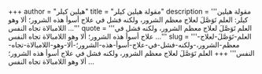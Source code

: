 +++
author = "هيلين كيلر"
title = "مقولة هيلين كيلر"
description = '''مقولة هيلين كيلر: العلم تَوَصَّلَ لعلاج معظم الشرور، ولكنه فشل في علاج أسوأ هذه الشرور؛ ألا وهو اللامبالاة تجاه النفس ...'''
quote = '''العلم تَوَصَّلَ لعلاج معظم الشرور، ولكنه فشل في علاج أسوأ هذه الشرور؛ ألا وهو اللامبالاة تجاه النفس ...'''
slug = '''العلم-تَوَصَّلَ-لعلاج-معظم-الشرور،-ولكنه-فشل-في-علاج-أسوأ-هذه-الشرور؛-ألا-وهو-اللامبالاة-تجاه-النفس'''
+++
العلم تَوَصَّلَ لعلاج معظم الشرور، ولكنه فشل في علاج أسوأ هذه الشرور؛ ألا وهو اللامبالاة تجاه النفس ...
